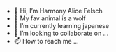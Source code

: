 - 👋 Hi, I’m Harmony Alice Felsch
- 👀 My fav animal is a wolf
- 🌱 I’m currently learning japanese
- 💞️ I’m looking to collaborate on ...
- 📫 How to reach me ...

<!---
LOONAWOOLF20125/LOONAWOOLF20125 is a ✨ special ✨ repository because its `README.md` (this file) appears on your GitHub profile.
You can click the Preview link to take a look at your changes.
--->
